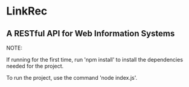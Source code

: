 # LinkRec
## A RESTful API for Web Information Systems

NOTE:

If running for the first time, run 'npm install' to install the dependencies needed for the project.

To run the project, use the command 'node index.js'.
